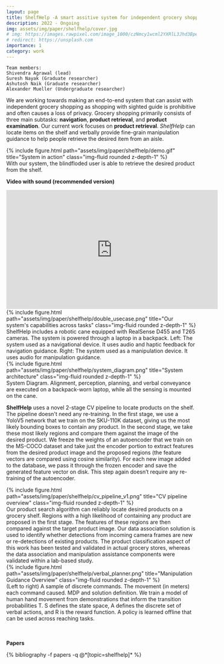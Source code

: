 ```yaml
---
layout: page
title: ShelfHelp -A smart assitive system for independent grocery shopping
description: 2022 - Ongoing
img: assets/img/paper/shelfhelp/cover.jpg
# img: https://images.rawpixel.com/image_1000/czNmcy1wcml2YXRlL3Jhd3BpeGVsX2ltYWdlcy93ZWJzaXRlX2NvbnRlbnQvcHgxMzgyNjcyLWltYWdlLWt3eXFrZHR5LmpwZw.jpg?s=5i_WsjSiGsjd3dh0cW88obuceCo8lP2eP7-3WYh62qs
# redirect: https://unsplash.com
importance: 1
category: work
---
```


    Team members:
    Shivendra Agrawal (lead)
    Suresh Nayak (Graduate researcher)
    Ashutosh Naik (Graduate researcher)
    Alexander Mueller (Undergraduate researcher)

We are working towards making an end-to-end system that can assist with independent grocery shopping as shopping with sighted guide is prohibitive and often causes a loss of privacy. Grocery shopping primarily consists of three main subtasks: **navigation**, **product retrieval**, and **product examination**. Our current work focuses on **product retrieval**. *ShelfHelp* can locate items on the shelf and verbally provide fine-grain manipulation guidance to help people retrieve the desired item from an aisle. 

<div class="row">
    <div class="col-sm mt-3 mt-md-0" style="vertical-align:middle">
        {% include figure.html path="assets/img/paper/shelfhelp/demo.gif" title="System in action" class="img-fluid rounded z-depth-1" %}
    </div>
</div>
<div class="caption">
    With our system, the blindfloded user is able to retrieve the desired product from the shelf.
</div>


**Video with sound (recommended version)**
<iframe width="560" height="315" src="https://www.youtube.com/embed/6Yxme7-UHhI" title="YouTube video player" frameborder="0" allow="accelerometer; autoplay; clipboard-write; encrypted-media; gyroscope; picture-in-picture" allowfullscreen></iframe>

<br />

<div class="row">
    <div class="col-sm mt-3 mt-md-0" style="vertical-align:middle">
        {% include figure.html path="assets/img/paper/shelfhelp/double_usecase.png" title="Our system's capabilities across tasks" class="img-fluid rounded z-depth-1" %}
    </div>
</div>
<div class="caption">
    ShelfHelp includes a robotic cane equipped with RealSense D455 and T265 cameras. The system is powered through a laptop in a backpack. Left: The system used as a navigational device. It uses audio and haptic feedback for navigation guidance. Right: The system used as a manipulation device. It uses audio for manipulation guidance.
</div>

<div class="row">
    <div class="col-sm mt-3 mt-md-0" style="vertical-align:middle">
        {% include figure.html path="assets/img/paper/shelfhelp/system_diagram.png" title="System architecture" class="img-fluid rounded z-depth-1" %}
    </div>
</div>
<div class="caption">
    System Diagram. Alignment, perception, planning, and verbal conveyance are executed on a backpack-worn laptop, while all the sensing is mounted on the cane.
</div>

**ShelfHelp** uses a novel 2-stage CV pipeline to locate products on the shelf. The pipeline doesn't need any re-training.  In the first stage, we use a YoloV5 network that we train on the SKU-110K dataset, giving us the most likely bounding boxes to contain any product. In the second stage, we take these most likely regions and compare them against the image of the desired product. We freeze the weights of an autoencoder that we train on the MS-COCO dataset and take just the encoder portion to extract features from the desired product image and the proposed regions (the feature vectors are compared using cosine similarity). For each new image added to the database, we pass it through the frozen encoder and save the generated feature vector on disk. This step again doesn’t require any re-training of the autoencoder.

<div class="row">
    <div class="col-sm mt-3 mt-md-0" style="vertical-align:middle">
        {% include figure.html path="assets/img/paper/shelfhelp/cv_pipeline_v1.png" title="CV pipeline overview" class="img-fluid rounded z-depth-1" %}
    </div>
</div>
<div class="caption">
    Our product search algorithm can reliably locate desired products on a grocery shelf. Regions with a high likelihood of containing any product are proposed in the first stage. The features of these regions are then compared against the target product image. Our data association solution is used to identify whether detections from incoming camera frames are new or re-detections of existing products. The product classification aspect of this work has been tested and validated in actual grocery stores, whereas the data association and manipulation assistance components were validated within a lab-based study.
</div>


<div class="row">
    <div class="col-sm mt-3 mt-md-0" style="vertical-align:middle">
        {% include figure.html path="assets/img/paper/shelfhelp/verbal_planner.png" title="Manipulation Guidance Overview" class="img-fluid rounded z-depth-1" %}
    </div>
</div>
<div class="caption">
    (Left to right) A sample of discrete commands. The movement (in meters) each command caused. MDP and solution definition. We train a model of human hand movement from demonstrations that inform the transition probabilities T. S defines the state space, A defines the discrete set of verbal actions, and R is the reward function. A policy is learned offline that can be used across reaching tasks.
</div>

<br /><br />
**Papers**
<div class="publications">
{% bibliography -f papers -q @*[topic=shelfhelp]* %}
</div>


